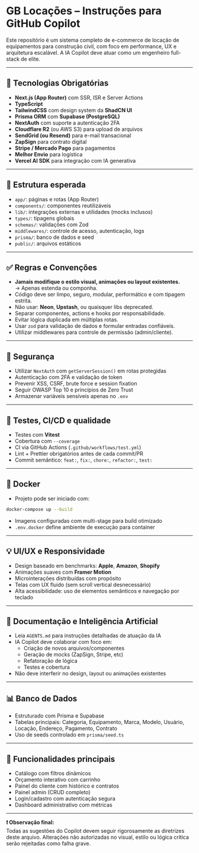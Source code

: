 # GB Locações – Instruções para GitHub Copilot

Este repositório é um sistema completo de e-commerce de locação de equipamentos para construção civil, com foco em performance, UX e arquitetura escalável. A IA Copilot deve atuar como um engenheiro full-stack de elite.

---

## 🧱 Tecnologias Obrigatórias

- **Next.js (App Router)** com SSR, ISR e Server Actions
- **TypeScript**
- **TailwindCSS** com design system da **ShadCN UI**
- **Prisma ORM** com **Supabase (PostgreSQL)**
- **NextAuth** com suporte a autenticação 2FA
- **Cloudflare R2** (ou AWS S3) para upload de arquivos
- **SendGrid (ou Resend)** para e-mail transacional
- **ZapSign** para contrato digital
- **Stripe / Mercado Pago** para pagamentos
- **Melhor Envio** para logística
- **Vercel AI SDK** para integração com IA generativa

---

## 📁 Estrutura esperada

- `app/`: páginas e rotas (App Router)
- `components/`: componentes reutilizáveis
- `lib/`: integrações externas e utilidades (mocks inclusos)
- `types/`: tipagens globais
- `schemas/`: validações com Zod
- `middlewares/`: controle de acesso, autenticação, logs
- `prisma/`: banco de dados e seed
- `public/`: arquivos estáticos

---

## ✅ Regras e Convenções

- **Jamais modifique o estilo visual, animações ou layout existentes.**  
  → Apenas estenda ou componha.
- Código deve ser limpo, seguro, modular, performático e com tipagem estrita.
- Não usar: **Neon**, **Upstash**, ou quaisquer libs deprecated.
- Separar componentes, actions e hooks por responsabilidade.
- Evitar lógica duplicada em múltiplas rotas.
- Usar `zod` para validação de dados e formular entradas confiáveis.
- Utilizar middlewares para controle de permissão (admin/cliente).

---

## 🔐 Segurança

- Utilizar `NextAuth` com `getServerSession()` em rotas protegidas
- Autenticação com 2FA e validação de token
- Prevenir XSS, CSRF, brute force e session fixation
- Seguir OWASP Top 10 e princípios de Zero Trust
- Armazenar variáveis sensíveis apenas no `.env`

---

## 🧪 Testes, CI/CD e qualidade

- Testes com **Vitest**
- Cobertura com `--coverage`
- CI via GitHub Actions (`.github/workflows/test.yml`)
- Lint + Prettier obrigatórios antes de cada commit/PR
- Commit semântico: `feat:`, `fix:`, `chore:`, `refactor:`, `test:`

---

## 🐳 Docker

- Projeto pode ser iniciado com:

```bash
docker-compose up --build
```

- Imagens configuradas com multi-stage para build otimizado
- `.env.docker` define ambiente de execução para container

---

## 💡 UI/UX e Responsividade

- Design baseado em benchmarks: **Apple**, **Amazon**, **Shopify**
- Animações suaves com **Framer Motion**
- Microinterações distribuídas com propósito
- Telas com UX fluido (sem scroll vertical desnecessário)
- Alta acessibilidade: uso de elementos semânticos e navegação por teclado

---

## 📄 Documentação e Inteligência Artificial

- Leia `AGENTS.md` para instruções detalhadas de atuação da IA
- IA Copilot deve colaborar com foco em:
  - Criação de novos arquivos/componentes
  - Geração de mocks (ZapSign, Stripe, etc)
  - Refatoração de lógica
  - Testes e cobertura
- Não deve interferir no design, layout ou animações existentes

---

## 📊 Banco de Dados

- Estruturado com Prisma e Supabase
- Tabelas principais: Categoria, Equipamento, Marca, Modelo, Usuário, Locação, Endereço, Pagamento, Contrato
- Uso de seeds controlado em `prisma/seed.ts`

---

## 🎯 Funcionalidades principais

- Catálogo com filtros dinâmicos
- Orçamento interativo com carrinho
- Painel do cliente com histórico e contratos
- Painel admin (CRUD completo)
- Login/cadastro com autenticação segura
- Dashboard administrativo com métricas

---

**❗ Observação final:**  
Todas as sugestões do Copilot devem seguir rigorosamente as diretrizes deste arquivo. Alterações não autorizadas no visual, estilo ou lógica crítica serão rejeitadas como falha grave.
